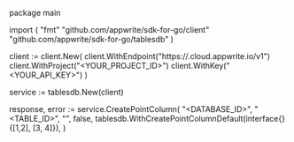 package main

import (
    "fmt"
    "github.com/appwrite/sdk-for-go/client"
    "github.com/appwrite/sdk-for-go/tablesdb"
)

client := client.New(
    client.WithEndpoint("https://<REGION>.cloud.appwrite.io/v1")
    client.WithProject("<YOUR_PROJECT_ID>")
    client.WithKey("<YOUR_API_KEY>")
)

service := tablesdb.New(client)

response, error := service.CreatePointColumn(
    "<DATABASE_ID>",
    "<TABLE_ID>",
    "",
    false,
    tablesdb.WithCreatePointColumnDefault(interface{}{[1,2], [3, 4]}),
)
